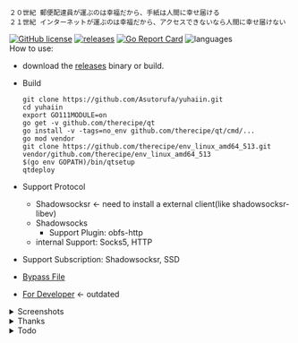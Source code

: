 ```shell
２０世紀 郵便配達員が運ぶのは幸福だから、手紙は人間に幸せ届ける
２１世紀 インターネットが運ぶのは幸福だから、アクセスできないなら人間に幸せ届けない
```

[![GitHub license](https://img.shields.io/github/license/Asutorufa/yuhaiin)](https://github.com/Asutorufa/yuhaiin/blob/master/LICENSE)
[![releases](https://img.shields.io/github/release-pre/asutorufa/yuhaiin.svg)](https://github.com/Asutorufa/yuhaiin/releases)
[![Go Report Card](https://goreportcard.com/badge/github.com/Asutorufa/yuhaiin)](https://goreportcard.com/report/github.com/Asutorufa/yuhaiin)
![languages](https://img.shields.io/github/languages/top/asutorufa/yuhaiin.svg)  
How to use:

- download the [releases](https://github.com/Asutorufa/SsrMicroClient/releases) binary or build.

- Build

    ```shell script
    git clone https://github.com/Asutorufa/yuhaiin.git
    cd yuhaiin
    export GO111MODULE=on
    go get -v github.com/therecipe/qt
    go install -v -tags=no_env github.com/therecipe/qt/cmd/...
    go mod vendor
    git clone https://github.com/therecipe/env_linux_amd64_513.git vendor/github.com/therecipe/env_linux_amd64_513
    $(go env GOPATH)/bin/qtsetup
    qtdeploy
    ```
  
- Support Protocol
    - Shadowsocksr <- need to install a external client(like shadowsocksr-libev)
    - Shadowsocks
        - Support Plugin: obfs-http
    - internal Support: Socks5, HTTP
- Support Subscription: Shadowsocksr, SSD
- [Bypass File](https://github.com/Asutorufa/SsrMicroClient/tree/ACL)
- [For Developer](https://github.com/Asutorufa/SsrMicroClient/blob/master/for_developer.md) <- outdated

<details>
<summary>Screenshots</summary>

![image](https://raw.githubusercontent.com/Asutorufa/SsrMicroClient/master/img/gui_by_qt_dev1.png)  

</details>

<details>
<summary>Thanks</summary>

[Golang](https://golang.org)  
[therecipe/qt](https://github.com/therecipe/qt)  
[mattn/go-sqlite3](https://github.com/mattn/go-sqlite3)(now change to json)  
[breakwa11/shadowsokcsr](https://github.com/shadowsocksr-backup/shadowsocksr)  
[akkariiin/shadowsocksrr](https://github.com/shadowsocksrr/shadowsocksr/tree/akkariiin/dev)  
[Dreamacro/clash](https://github.com/Dreamacro/clash)  
[shadowsocks/go-shadowsocks2](https://github.com/shadowsocks/go-shadowsocks2)  
[miekg/dns](https://github.com/miekg/dns)

</details>

<details>
<summary>Todo</summary>

- [x] add bypass
- [x] ss link compatible.  
  - [x] need more ss link template.
- [x] support http proxy.  
- [ ] create shortcut at first run,auto move or copy file to config path.
- [ ] add `-h` argument to show help.
- [x] add DOH.
- [x] have a GUI.
- [x] add shadowsocks client protocol.

</details>
